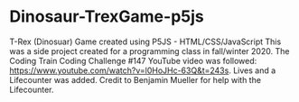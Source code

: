 # Dinosaur-TrexGame-p5js
T-Rex (Dinosuar) Game created using P5JS - HTML/CSS/JavaScript
This was a side project created for a programming class in fall/winter 2020. The Coding Train Coding Challenge #147 YouTube video was followed: https://www.youtube.com/watch?v=l0HoJHc-63Q&t=243s. 
Lives and a Lifecounter was added. Credit to Benjamin Mueller for help with the Lifecounter.
